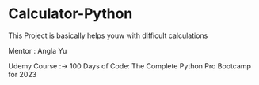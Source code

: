 # Calculator-Python

This Project is basically helps youw with difficult calculations 

Mentor : Angla Yu

Udemy Course :-> 100 Days of Code: The Complete Python Pro Bootcamp for 2023
